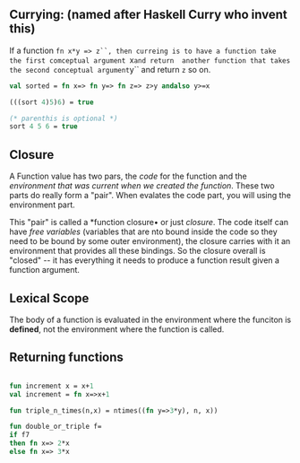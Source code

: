 ## Currying: (named after Haskell Curry who invent this)
If a function ```fn x*y => z``, then curreing is to have a function take the first comceptual argument ```x``` and return 
another function that takes the second conceptual argument ```y``  and return ```z``` so on.
```SML
val sorted = fn x=> fn y=> fn z=> z>y andalso y>=x

(((sort 4)5)6) = true

(* parenthis is optional *)
sort 4 5 6 = true

```

## Closure
A Function value has two pars, the *code* for the function and the *environment that was current when we created the 
function*. These two parts do really form a "pair". When evalates the code part, you will using the environment part.

This "pair" is called a *function closure• or just *closure*. The code itself can have *free variables* (variables that
are nto bound inside the code so they need to be bound by some outer environment), the closure carries with it an 
environment that provides all these bindings. So the closure overall is "closed" -- it has everything it needs to 
produce a function result given a function argument.

## Lexical Scope
The body of a function is evaluated in the environment where the funciton is **defined**, not the environment where
the function is called.

## Returning functions

```SML

fun increment x = x+1
val increment = fn x=>x+1

fun triple_n_times(n,x) = ntimes((fn y=>3*y), n, x))

fun double_or_triple f= 
if f7
then fn x=> 2*x
else fn x=> 3*x
```

